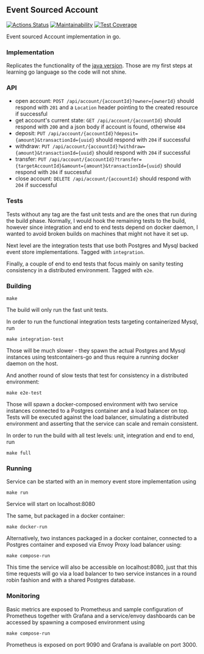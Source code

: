 ## Event Sourced Account

[![Actions Status](https://github.com/rieske/event-sourced-account-go/workflows/build/badge.svg)](https://github.com/rieske/event-sourced-account-go/actions)
[![Maintainability](https://api.codeclimate.com/v1/badges/5de8dfb6d11bb9bbc1b2/maintainability)](https://codeclimate.com/github/rieske/event-sourced-account-go/maintainability)
[![Test Coverage](https://api.codeclimate.com/v1/badges/5de8dfb6d11bb9bbc1b2/test_coverage)](https://codeclimate.com/github/rieske/event-sourced-account-go/test_coverage)

Event sourced Account implementation in go.

### Implementation

Replicates the functionality of the [java version](https://github.com/rieske/event-sourced-account).
Those are my first steps at learning go language so the code will not shine.

### API

- open account: `POST /api/account/{accountId}?owner={ownerId}` should respond with `201`
  and a `Location` header pointing to the created resource if successful
- get account's current state: `GET /api/account/{accountId}` should respond with `200`
  and a json body if account is found, otherwise `404`
- deposit: `PUT /api/account/{accountId}?deposit={amount}&transactionId={uuid}`
  should respond with `204` if successful
- withdraw: `PUT /api/account/{accountId}?withdraw={amount}&transactionId={uuid}`
  should respond with `204` if successful
- transfer: `PUT /api/account/{accountId}?transfer={targetAccountId}&amount={amount}&transactionId={uuid}`
  should respond with `204` if successful
- close account: `DELETE /api/account/{accountId}` should respond with `204` if successful


### Tests

Tests without any tag are the fast unit tests and are the ones that run during the build phase.
Normally, I would hook the remaining tests to the build, however since integration and end to end
tests depend on docker daemon, I wanted to avoid broken builds on machines that might not have it set up.

Next level are the integration tests that use both Postgres and Mysql backed event store implementations. Tagged with `integration`.

Finally, a couple of end to end tests that focus mainly on sanity testing consistency in a distributed
environment. Tagged with `e2e`.

### Building

```
make
```

The build will only run the fast unit tests.

In order to run the functional integration tests targeting containerized Mysql, run
```
make integration-test
```
Those will be much slower - they spawn the actual Postgres and Mysql instances using testcontainers-go and thus
require a running docker daemon on the host.

And another round of slow tests that test for consistency in a distributed environment:
```
make e2e-test
```
Those will spawn a docker-composed environment with two service instances connected to
a Postgres container and a load balancer on top. Tests will be executed against the load balancer,
simulating a distributed environment and asserting that the service can scale and remain consistent.


In order to run the build with all test levels: unit, integration and end to end, run
```
make full
```

### Running

Service can be started with an in memory event store implementation using
```
make run
```
Service will start on localhost:8080

The same, but packaged in a docker container:
```
make docker-run
```

Alternatively, two instances packaged in a docker container, connected to a Postgres container and
exposed via Envoy Proxy load balancer using:
```
make compose-run
```
This time the service will also be accessible on localhost:8080, just that this time requests
will go via a load balancer to two service instances in a round robin fashion and with a shared
Postgres database.

### Monitoring

Basic metrics are exposed to Prometheus and sample configuration of Prometheus together with
Grafana and a service/envoy dashboards can be accessed by spawning a composed environment using
```
make compose-run
```
Prometheus is exposed on port 9090 and Grafana is available on port 3000.
